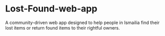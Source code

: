 # Lost-Found-web-app
A community-driven web app designed to help people in Ismailia find their lost items or return found items to their rightful owners.
